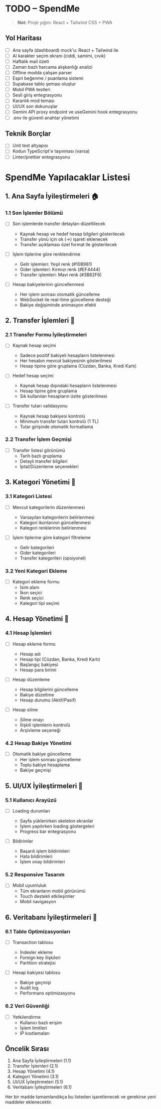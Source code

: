 # TODO – SpendMe

> **Not:** Proje yığını: React + Tailwind CSS + PWA

## Yol Haritası
- [ ] Ana sayfa (dashboard) mock'u: React + Tailwind ile
- [ ] AI karakter seçim ekranı (ciddi, samimi, cıvık)
- [ ] Haftalık mail özeti
- [ ] Zaman bazlı harcama alışkanlığı analizi
- [ ] Offline modda çalışan parser
- [ ] Espri beğenme / puanlama sistemi
- [ ] Supabase tablo şeması oluştur
- [ ] Mobil PWA testleri
- [ ] Sesli giriş entegrasyonu
- [ ] Karanlık mod teması
- [ ] UI/UX son dokunuşlar
- [ ] Gemini API proxy endpoint ve useGemini hook entegrasyonu
- [ ] .env ile güvenli anahtar yönetimi

## Teknik Borçlar
- [ ] Unit test altyapısı
- [ ] Kodun TypeScript'e taşınması (varsa)
- [ ] Linter/prettier entegrasyonu

# SpendMe Yapılacaklar Listesi

## 1. Ana Sayfa İyileştirmeleri 🏠

### 1.1 Son İşlemler Bölümü
- [ ] Son işlemlerde transfer detayları düzeltilecek
  - Kaynak hesap ve hedef hesap bilgileri gösterilecek
  - Transfer yönü için ok (→) işareti eklenecek
  - Transfer açıklaması özel format ile gösterilecek

- [ ] İşlem tiplerine göre renklendirme
  - Gelir işlemleri: Yeşil renk (#10B981)
  - Gider işlemleri: Kırmızı renk (#EF4444)
  - Transfer işlemleri: Mavi renk (#3B82F6)

- [ ] Hesap bakiyelerinin güncellenmesi
  - Her işlem sonrası otomatik güncelleme
  - WebSocket ile real-time güncelleme desteği
  - Bakiye değişiminde animasyon efekti

## 2. Transfer İşlemleri 💸

### 2.1 Transfer Formu İyileştirmeleri
- [ ] Kaynak hesap seçimi
  - Sadece pozitif bakiyeli hesapların listelenmesi
  - Her hesabın mevcut bakiyesinin gösterilmesi
  - Hesap tipine göre gruplama (Cüzdan, Banka, Kredi Kartı)

- [ ] Hedef hesap seçimi
  - Kaynak hesap dışındaki hesapların listelenmesi
  - Hesap tipine göre gruplama
  - Sık kullanılan hesapların üstte gösterilmesi

- [ ] Transfer tutarı validasyonu
  - Kaynak hesap bakiyesi kontrolü
  - Minimum transfer tutarı kontrolü (1 TL)
  - Tutar girişinde otomatik formatlama

### 2.2 Transfer İşlem Geçmişi
- [ ] Transfer listesi görünümü
  - Tarih bazlı gruplama
  - Detaylı transfer bilgileri
  - İptal/Düzenleme seçenekleri

## 3. Kategori Yönetimi 📑

### 3.1 Kategori Listesi
- [ ] Mevcut kategorilerin düzenlenmesi
  - Varsayılan kategorilerin belirlenmesi
  - Kategori ikonlarının güncellenmesi
  - Kategori renklerinin belirlenmesi

- [ ] İşlem tiplerine göre kategori filtreleme
  - Gelir kategorileri
  - Gider kategorileri
  - Transfer kategorileri (opsiyonel)

### 3.2 Yeni Kategori Ekleme
- [ ] Kategori ekleme formu
  - İsim alanı
  - İkon seçici
  - Renk seçici
  - Kategori tipi seçimi

## 4. Hesap Yönetimi 🏦

### 4.1 Hesap İşlemleri
- [ ] Hesap ekleme formu
  - Hesap adı
  - Hesap tipi (Cüzdan, Banka, Kredi Kartı)
  - Başlangıç bakiyesi
  - Hesap para birimi

- [ ] Hesap düzenleme
  - Hesap bilgilerini güncelleme
  - Bakiye düzeltme
  - Hesap durumu (Aktif/Pasif)

- [ ] Hesap silme
  - Silme onayı
  - İlişkili işlemlerin kontrolü
  - Arşivleme seçeneği

### 4.2 Hesap Bakiye Yönetimi
- [ ] Otomatik bakiye güncelleme
  - Her işlem sonrası güncelleme
  - Toplu bakiye hesaplama
  - Bakiye geçmişi

## 5. UI/UX İyileştirmeleri 🎨

### 5.1 Kullanıcı Arayüzü
- [ ] Loading durumları
  - Sayfa yüklenirken skeleton ekranlar
  - İşlem yapılırken loading göstergeleri
  - Progress bar entegrasyonu

- [ ] Bildirimler
  - Başarılı işlem bildirimleri
  - Hata bildirimleri
  - İşlem onay bildirimleri

### 5.2 Responsive Tasarım
- [ ] Mobil uyumluluk
  - Tüm ekranların mobil görünümü
  - Touch destekli etkileşimler
  - Mobil navigasyon

## 6. Veritabanı İyileştirmeleri 💾

### 6.1 Tablo Optimizasyonları
- [ ] Transaction tablosu
  - İndexler ekleme
  - Foreign key ilişkileri
  - Partition stratejisi

- [ ] Hesap bakiyesi tablosu
  - Bakiye geçmişi
  - Audit log
  - Performans optimizasyonu

### 6.2 Veri Güvenliği
- [ ] Yetkilendirme
  - Kullanıcı bazlı erişim
  - İşlem limitleri
  - IP kısıtlamaları

## Öncelik Sırası

1. Ana Sayfa İyileştirmeleri (1.1)
2. Transfer İşlemleri (2.1)
3. Hesap Yönetimi (4.1)
4. Kategori Yönetimi (3.1)
5. UI/UX İyileştirmeleri (5.1)
6. Veritabanı İyileştirmeleri (6.1)

Her bir madde tamamlandıkça bu listeden işaretlenecek ve gerekirse yeni maddeler eklenecektir. 